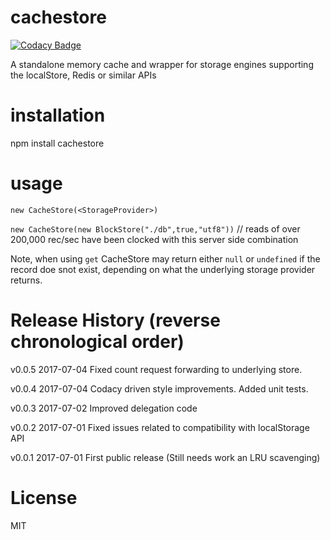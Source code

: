 # cachestore

[![Codacy Badge](https://api.codacy.com/project/badge/Grade/5d0b3507599946679d1e37302facb607)](https://www.codacy.com/app/syblackwell/cachestore?utm_source=github.com&amp;utm_medium=referral&amp;utm_content=anywhichway/cachestore&amp;utm_campaign=Badge_Grade)

A standalone memory cache and wrapper for storage engines supporting the localStore, Redis or similar APIs

# installation

npm install cachestore

# usage

`new CacheStore(<StorageProvider>)`

`new CacheStore(new BlockStore("./db",true,"utf8"))` // reads of over 200,000 rec/sec have been clocked with this server side combination

Note, when using `get` CacheStore may return either `null` or `undefined` if the record doe snot exist, depending on what the underlying storage provider returns.

# Release History (reverse chronological order)

v0.0.5 2017-07-04 Fixed count request forwarding to underlying store.

v0.0.4 2017-07-04 Codacy driven style improvements. Added unit tests.

v0.0.3 2017-07-02 Improved delegation code

v0.0.2 2017-07-01 Fixed issues related to compatibility with localStorage API

v0.0.1 2017-07-01 First public release (Still needs work an LRU scavenging)

# License

MIT
